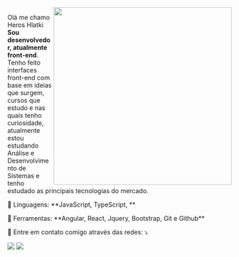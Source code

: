 <img src="https://raw.githubusercontent.com/MicaelliMedeiros/micaellimedeiros/master/image/computer-illustration.png" min-width="400px" max-width="400px" width="400px" align="right">

<p align="left"> 
  Olá me chamo Heros Hlatki <strong>Sou desenvolvedor, atualmente front-end</strong>.<br>
  Tenho feito interfaces front-end com base em ideias que surgem, cursos que estudo e nas quais tenho curiosidade,
  atualmente estou estudando Análise e Desenvolvimento de Sistemas e tenho estudado as principais tecnologias do mercado.
</p>

<p align="left">
  🦄 Linguagens: **JavaScript, TypeScript, **
</p>

<p align="left">
  💼 Ferramentas: **Angular, React, Jquery, Bootstrap, Git e Github**
</p>

<p align="left">
  💌 Entre em contato comigo através das redes: ⤵️
</p>

<p align="left">
  <a href="mailto:heros.goodoy@gmail.com" alt="Gmail">
  <img src="https://img.shields.io/badge/-Gmail-FF0000?style=flat-square&labelColor=FF0000&logo=gmail&logoColor=white&link=mailto:heros.goodoy@gmail.com" /></a>

  <a href="https://www.linkedin.com/in/heroshlatki/" alt="LinkedIn">
  <img src="https://img.shields.io/badge/-Linkedin-0e76a8?style=flat-square&logo=Linkedin&logoColor=white&link=https://www.linkedin.com/in/heroshlatki/" /></a>
</p>

